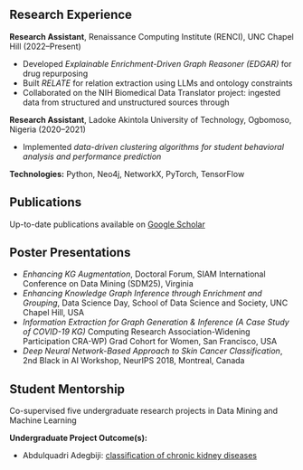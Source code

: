 ## Research Experience

**Research Assistant**, Renaissance Computing Institute (RENCI), UNC Chapel Hill (2022–Present)  
- Developed *Explainable Enrichment-Driven Graph Reasoner (EDGAR)* for drug repurposing  
- Built *RELATE* for relation extraction using LLMs and ontology constraints  
- Collaborated on the NIH Biomedical Data Translator project: ingested data from structured and unstructured sources through  


**Research Assistant**, Ladoke Akintola University of Technology, Ogbomoso, Nigeria (2020–2021)  
- Implemented *data-driven clustering algorithms for student behavioral analysis and performance prediction*


**Technologies:** Python, Neo4j, NetworkX, PyTorch, TensorFlow  



## Publications

Up-to-date publications available on [Google Scholar](https://scholar.google.com/citations?hl=en&user=4tvUEjkAAAAJ&view_op=list_works)



## Poster Presentations
- *Enhancing KG Augmentation*, Doctoral Forum, SIAM International Conference on Data Mining (SDM25), Virginia
- *Enhancing Knowledge Graph Inference through Enrichment and Grouping*, Data Science Day, School of Data Science and Society, UNC Chapel Hill, USA
- *Information Extraction for Graph Generation & Inference (A Case Study of COVID-19 KG)* Computing Research Association-Widening Participation CRA-WP) Grad Cohort
for Women, San Francisco, USA
- *Deep Neural Network-Based Approach to Skin Cancer Classification*, 2nd Black in AI Workshop, NeurIPS 2018, Montreal, Canada


## Student Mentorship
Co-supervised five undergraduate research projects in Data Mining and Machine Learning

**Undergraduate Project Outcome(s):**  
- Abdulquadri Adegbiji: [classification of chronic kidney diseases](https://scholar.google.com/citations?view_op=view_citation&hl=en&user=4tvUEjkAAAAJ&citation_for_view=4tvUEjkAAAAJ:Y0pCki6q_DkC)  


